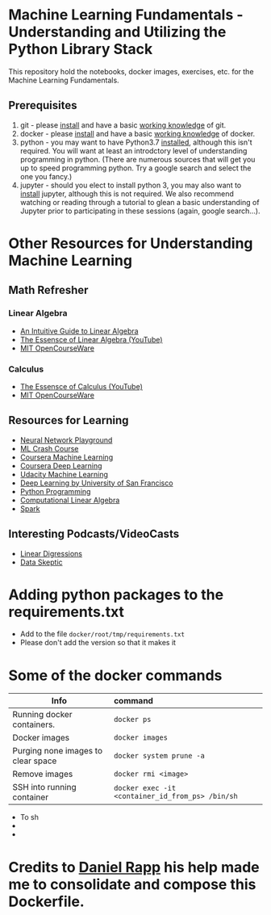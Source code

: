 # Machine Learning Fundamentals - Understanding and Utilizing the Python Library Stack

This repository hold the notebooks, docker images, exercises, etc. for the Machine Learning Fundamentals.

## Prerequisites

1) git - please [install](https://git-scm.com/book/en/v2/Getting-Started-Installing-Git) and have a basic [working knowledge](https://git-scm.com/book/en/v2/Getting-Started-Git-Basics) of git.
2) docker - please [install](https://docs.docker.com/install/) and have a basic [working knowledge](https://docs.docker.com/get-started/) of docker.
3) python - you may want to have Python3.7 [installed](https://www.python.org/downloads/), although this isn't required. You will want at least an introdctory level of understanding programming in python. (There are numerous sources that will get you up to speed programming python. Try a google search and select the one you fancy.)
4) jupyter - should you elect to install python 3, you may also want to [install](http://jupyter.org/install) jupyter, although this is not required. We also recommend watching or reading through a tutorial to glean a basic understanding of Jupyter prior to participating in these sessions (again, google search...).


# Other Resources for Understanding Machine Learning

## Math Refresher

### Linear Algebra
* [An Intuitive Guide to Linear Algebra](https://betterexplained.com/articles/linear-algebra-guide/)
* [The Essensce of Linear Algebra (YouTube)](https://www.youtube.com/playlist?list=PLZHQObOWTQDMsr9K-rj53DwVRMYO3t5Yr)
* [MIT OpenCourseWare](https://ocw.mit.edu/courses/mathematics/18-06-linear-algebra-spring-2010/)

### Calculus
* [The Essensce of Calculus (YouTube)](https://www.youtube.com/playlist?list=PLZHQObOWTQDMsr9K-rj53DwVRMYO3t5Yr)
* [MIT OpenCourseWare](https://ocw.mit.edu/courses/mathematics/18-01sc-single-variable-calculus-fall-2010/)

## Resources for Learning
* [Neural Network Playground](http://playground.tensorflow.org)
* [ML Crash Course](http://developers.google.com/machine-learning/crash-course/ml-intro)
* [Coursera Machine Learning](http://www.coursera.org/learn/machine-learning)
* [Coursera Deep Learning](http://www.coursera.org/specializations/deep-learning)
* [Udacity Machine Learning](https://www.udacity.com/course/intro-to-machine-learning--ud120)
* [Deep Learning by University of San Francisco](https://www.fast.ai/)
* [Python Programming](https://pythonprogramming.net/machine-learning-tutorials/)
* [Computational Linear Algebra](https://www.youtube.com/playlist?list=PLtmWHNX-gukIc92m1K0P6bIOnZb-mg0hY)
* [Spark](https://databricks.com/product/getting-started-guide)

## Interesting Podcasts/VideoCasts
* [Linear Digressions](http://lineardigressions.com/)
* [Data Skeptic](https://dataskeptic.com/)

# Adding python packages to the requirements.txt
- Add to the file `docker/root/tmp/requirements.txt`
- Please don't add the version so that it makes it

# Some of the docker commands
| Info | command |
| ------------- |:-------------|
| Running docker containers.      | `docker ps` |
| Docker images      | `docker images` |
| Purging none images to clear space | `docker system prune -a` |
| Remove images | `docker rmi <image>` |
| SSH into running container | `docker exec -it <container_id_from_ps> /bin/sh` |

- To sh
-
-


# Credits to [Daniel Rapp](https://github.com/rappdw) his help made me to consolidate and compose this Dockerfile.
